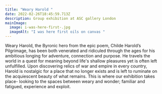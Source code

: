 ```yaml
---
title: "Weary Harold "
date: 2022-02-26T18:45:59.713Z
description: Group exhibition at ASC gallery London
mainImage:
  image: i-was-here-first-.jpg
  imageAlt: "I was here first oils on canvas "
---
```

Weary Harold, the Byronic hero from the epic poem, Childe Harold’s Pilgrimage, has been both venerated and ridiculed through the ages for his ambitious longing for adventure, connection and purpose. He travels the world in a quest for meaning beyond life's shallow pleasures yet is often left unfulfilled. Upon discovering relics of war and empire in every country, Harold is nostalgic for a place that no longer exists and is left to ruminate on the acquiescent beauty of what remains. This is where our exhibition takes place- looking to the spaces between weary and wonder; familiar and fatigued, experience and exploit.